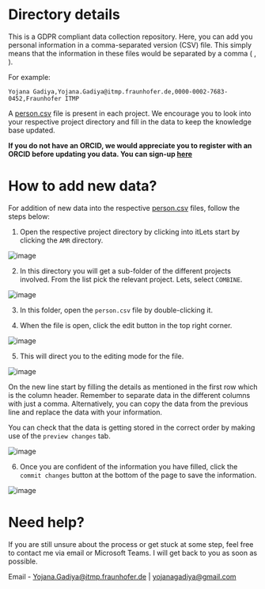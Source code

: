 # Directory details
This is a GDPR compliant data collection repository. Here, you can add you personal information in a comma-separated version (CSV) file. This simply means that the information in these files would be separated by a comma ( , ). 

For example:

```
Yojana Gadiya,Yojana.Gadiya@itmp.fraunhofer.de,0000-0002-7683-0452,Fraunhofer ITMP
```

A [person.csv]() file is present in each project. We encourage you to look into your respective project directory and fill in the data to keep the knowledge base updated.

**If you do not have an ORCID, we would appreciate you to register with an ORCID before updating you data. You can sign-up [here](https://orcid.org/)**

# How to add new data?

For addition of new data into the respective [person.csv]() files, follow the steps below:

1. Open the respective project directory by clicking into itLets start by clicking the `AMR` directory.
  
![image](https://user-images.githubusercontent.com/45199062/116061525-409eaf00-a683-11eb-9728-a13b97b49dd3.png)

2. In this directory you will get a sub-folder of the different projects involved. From the list pick the relevant project. Lets, select `COMBINE`.

![image](https://user-images.githubusercontent.com/45199062/116061862-a25f1900-a683-11eb-92c3-b6680f6e0a49.png)

3. In this folder, open the `person.csv` file by double-clicking it.

4. When the file is open, click the edit button in the top right corner.

![image](https://user-images.githubusercontent.com/45199062/116063117-e0a90800-a684-11eb-8bf8-3788767b8f92.png)

5. This will direct you to the editing mode for the file.

![image](https://user-images.githubusercontent.com/45199062/116067299-53b47d80-a689-11eb-976e-cefe162ddd8d.png)

On the new line start by filling the details as mentioned in the first row which is the column header. Remember to separate data in the different columns with just a comma. Alternatively, you can copy the data from the previous line and replace the data with your information.  

You can check that the data is getting stored in the correct order by making use of the `preview changes` tab.

![image](https://user-images.githubusercontent.com/45199062/116067116-27006600-a689-11eb-8f77-c086b8e3334c.png)


6. Once you are confident of the information you have filled, click the `commit changes` button at the bottom of the page to save the information.

![image](https://user-images.githubusercontent.com/45199062/116063923-d0ddf380-a685-11eb-9e7f-35472fb058f3.png)

# Need help?

If you are still unsure about the process or get stuck at some step, feel free to contact me via email or Microsoft Teams. I will get back to you as soon as possible.

Email - Yojana.Gadiya@itmp.fraunhofer.de | yojanagadiya@gmail.com
